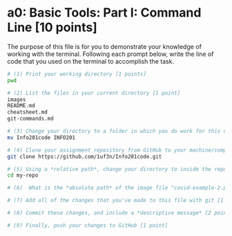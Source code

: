 # a0: Basic Tools: Part I: Command Line [10 points]

The purpose of this file is for you to demonstrate your knowledge of working with the terminal. Following each prompt below, write the line of code that you used on the terminal to accomplish the task.

```bash
# (1) Print your working directory [1 points]
pwd

# (2) List the files in your current directory [1 point]
images
README.md
cheatsheet.md
git-commands.md

# (3) Change your directory to a folder in which you do work for this class (if you haven't created such a folder, please do so now — perhaps titled "INFO201") [1 point]
mv Info201code INFO201

# (4) Clone your assignment repository from GitHub to your machine/computer [1 point]
git clone https://github.com/1uf3n/Info201code.git

# (5) Using a *relative path*, change your directory to inside the repository you just cloned [1 point]
cd my-repo

# (6)  What is the *absolute path* of the image file "covid-example-2.png"? (You can answer the absolute path on your own computer, or the absolute path only within the GitHub repository) [1 points]

# (7) Add all of the changes that you've made to this file with git [1 point]

# (8) Commit these changes, and include a *descriptive message* [2 points]

# (9) Finally, push your changes to GitHub [1 point]

```
